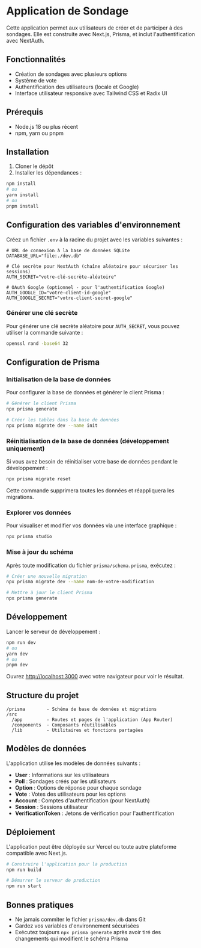 # Application de Sondage

Cette application permet aux utilisateurs de créer et de participer à des sondages. Elle est construite avec Next.js, Prisma, et inclut l'authentification avec NextAuth.

## Fonctionnalités

- Création de sondages avec plusieurs options
- Système de vote
- Authentification des utilisateurs (locale et Google)
- Interface utilisateur responsive avec Tailwind CSS et Radix UI

## Prérequis

- Node.js 18 ou plus récent
- npm, yarn ou pnpm

## Installation

1. Cloner le dépôt
2. Installer les dépendances :

```bash
npm install
# ou
yarn install
# ou
pnpm install
```

## Configuration des variables d'environnement

Créez un fichier `.env` à la racine du projet avec les variables suivantes :

```env
# URL de connexion à la base de données SQLite
DATABASE_URL="file:./dev.db"

# Clé secrète pour NextAuth (chaîne aléatoire pour sécuriser les sessions)
AUTH_SECRET="votre-clé-secrète-aléatoire"

# OAuth Google (optionnel - pour l'authentification Google)
AUTH_GOOGLE_ID="votre-client-id-google"
AUTH_GOOGLE_SECRET="votre-client-secret-google"
```

### Générer une clé secrète

Pour générer une clé secrète aléatoire pour `AUTH_SECRET`, vous pouvez utiliser la commande suivante :

```bash
openssl rand -base64 32
```

## Configuration de Prisma

### Initialisation de la base de données

Pour configurer la base de données et générer le client Prisma :

```bash
# Générer le client Prisma
npx prisma generate

# Créer les tables dans la base de données
npx prisma migrate dev --name init
```

### Réinitialisation de la base de données (développement uniquement)

Si vous avez besoin de réinitialiser votre base de données pendant le développement :

```bash
npx prisma migrate reset
```

Cette commande supprimera toutes les données et réappliquera les migrations.

### Explorer vos données

Pour visualiser et modifier vos données via une interface graphique :

```bash
npx prisma studio
```

### Mise à jour du schéma

Après toute modification du fichier `prisma/schema.prisma`, exécutez :

```bash
# Créer une nouvelle migration
npx prisma migrate dev --name nom-de-votre-modification

# Mettre à jour le client Prisma
npx prisma generate
```

## Développement

Lancer le serveur de développement :

```bash
npm run dev
# ou
yarn dev
# ou
pnpm dev
```

Ouvrez [http://localhost:3000](http://localhost:3000) avec votre navigateur pour voir le résultat.

## Structure du projet

```
/prisma        - Schéma de base de données et migrations
/src
  /app         - Routes et pages de l'application (App Router)
  /components  - Composants réutilisables
  /lib         - Utilitaires et fonctions partagées
```

## Modèles de données

L'application utilise les modèles de données suivants :

- **User** : Informations sur les utilisateurs
- **Poll** : Sondages créés par les utilisateurs
- **Option** : Options de réponse pour chaque sondage
- **Vote** : Votes des utilisateurs pour les options
- **Account** : Comptes d'authentification (pour NextAuth)
- **Session** : Sessions utilisateur
- **VerificationToken** : Jetons de vérification pour l'authentification

## Déploiement

L'application peut être déployée sur Vercel ou toute autre plateforme compatible avec Next.js.

```bash
# Construire l'application pour la production
npm run build

# Démarrer le serveur de production
npm run start
```

## Bonnes pratiques

- Ne jamais commiter le fichier `prisma/dev.db` dans Git
- Gardez vos variables d'environnement sécurisées
- Exécutez toujours `npx prisma generate` après avoir tiré des changements qui modifient le schéma Prisma
